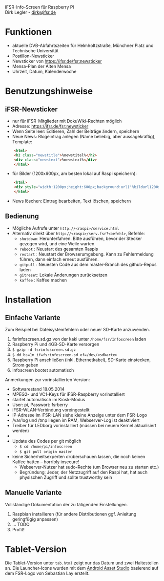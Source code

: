 iFSR-Info-Screen für Raspberry Pi  
Dirk Legler - dirk@ifsr.de

Funktionen
==========
* aktuelle DVB-Abfahrtszeiten für Helmholtzstraße, Münchner Platz und Technische Universität
* Postillon-Newsticker
* Newsticker von https://ifsr.de/fsr:newsticker
* Mensa-Plan der Alten Mensa
* Uhrzeit, Datum, Kalenderwoche

Benutzungshinweise
==================
iFSR-Newsticker
--------------
* nur für iFSR-Mitglieder mit DokuWiki-Rechten möglich
* Adresse: https://ifsr.de/fsr:newsticker
* Wenn Seite leer: Editieren, Zahl der Beiträge ändern, speichern
* Neue News: Blogeintrag anlegen (Name beliebig, aber aussagekräftig), Template:
```html
	<html>
	<h2 class="newstitle">%newstitel%</h2>
	<div class="newstext">%newstext%</div>
	</html>
```
* für Bilder (1200x600px, am besten lokal auf Raspi speichern):
```html
	<html>
	<div style="width:1200px;height:600px;background:url('%bildurl1200x600%');">&nbsp;</div>
	</html>
```
* News löschen: Eintrag bearbeiten, Text löschen, speichern

Bedienung
---------
* Mögliche Aufrufe unter `http://<raspi>/service.html`
* Alternativ direkt über `http://<raspi>/serv.fsr?<befehl>`, Befehle:
  * `shutdown`: Herunterfahren. Bitte ausführen, bevor der Stecker gezogen wird, und eine Weile warten.
  * `reboot`  : Neustart des gesamten Raspis
  * `restart` : Neustart der Browserumgebung. Kann zu Fehlermeldung führen, dann einfach erneut ausführen.
  * `gitpull` : Neuesten Code aus dem master-Branch des github-Repos laden
  * `gitreset`: Lokale Änderungen zurücksetzen
  * `kaffee`  : Kaffee machen

Installation
============
Einfache Variante
-----------------
Zum Beispiel bei Dateisystemfehlern oder neuer SD-Karte anzuwenden.

1. fsrinfoscreen.sd.gz von der kaki unter `/home/fsr/Infoscreen` laden
2. Raspberry Pi und 4GB-SD-Karte versorgen
3. `$ gzip -d fsrinfoscreen.sd.gz`
4. `$ dd bs=1m if=fsrinfoscreen.sd of=/dev/<sdkarte>`
5. Raspberry Pi anschließen (inkl. Ethernetkabel), SD-Karte einstecken, Strom geben
6. Infoscreen bootet automatisch

Anmerkungen zur vorinstallierten Version:

* Softwarestand 18.05.2014
* MPEG2- und VC1-Keys für iFSR-Raspberry vorinstalliert
* startet automatisch im Kiosk-Modus
* User: pi, Passwort: fsrberry
* iFSR-WLAN-Verbindung voreingestellt
* IP-Adresse im iFSR-LAN siehe kleine Anzeige unter dem FSR-Logo
* /var/log und /tmp liegen im RAM, Webserver-Log ist deaktiviert
* Treiber für LEDborg vorinstalliert (müssen bei neuem Kernel aktualisiert werden)
* 
* Update des Codes per git möglich
  * `$ cd /home/pi/infoscreen`
  * `$ git pull origin master`
* keine Sicherheitsexperten drüberschauen lassen, die noch keinen Kaffee hatten – horribly insecure!
  * Webserver-Nutzer hat sudo-Rechte (um Browser neu zu starten etc.)
  * Begründung: Jeder, der Netzzugriff auf den Raspi hat, hat auch physischen Zugriff und sollte trustworthy sein

Manuelle Variante
-----------------
Vollständige Dokumentation der zu tätigenden Einstellungen.

1. Raspbian installieren (für andere Distributionen ggf. Anleitung geringfügig anpassen)
2. … TODO
3. Profit!

Tablet-Version
==============
Die Tablet-Version unter `tab.html` zeigt nur das Datum und zwei Haltestellen an. Die Launcher-Icons wurden mit dem [Android Asset Studio](http://romannurik.github.io/AndroidAssetStudio/) basierend auf dem FSR-Logo von Sebastian Lay erstellt.


